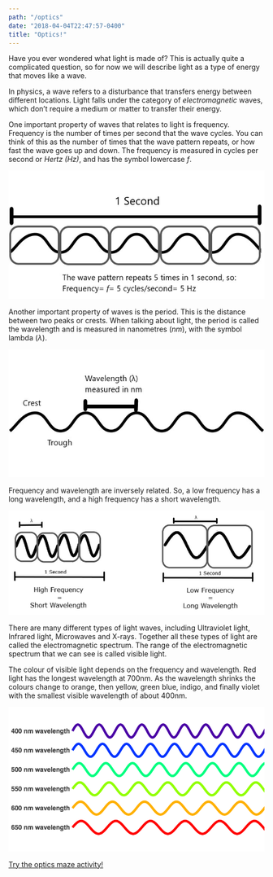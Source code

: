 ```yaml
---
path: "/optics"
date: "2018-04-04T22:47:57-0400"
title: "Optics!"
---
```



Have you ever wondered what light is made of? This is actually 
quite a complicated question, so for now we will describe light as 
a type of energy that moves like a wave.

In physics, a wave refers to a disturbance that transfers energy 
between different locations. Light falls under the category of 
*electromagnetic* waves, which don’t require a medium or matter to 
transfer their energy.

One important property of waves that relates to light is 
frequency. Frequency is the number of times per second that 
the wave cycles. You can think of this as the number of times 
that the wave pattern repeats, or how fast the wave goes up 
and down. The frequency is measured in cycles per second or 
*Hertz (Hz)*, and has the symbol lowercase *f*.

![Frequency](frequency.jpg)

Another important property of waves is the period. This is the distance
between two peaks or crests. When talking about light, the period is called 
the wavelength and is measured in nanometres (*nm*), with the symbol lambda (*λ*).

![Wavelength](wavelength.jpg)

Frequency and wavelength are inversely related. So, a low frequency has a 
long wavelength, and a high frequency has a short wavelength.

![Reciprocal](reciprocal.jpg)

There are many different types of light waves, including Ultraviolet light, 
Infrared light, Microwaves and X-rays. Together all these types of light are 
called the electromagnetic spectrum. The range of the electromagnetic spectrum 
that we can see is called visible light.

The colour of visible light depends on the frequency and wavelength. 
Red light has the longest wavelength at 700nm. As the wavelength shrinks the 
colours change to orange, then yellow, green blue, indigo, and finally violet 
with the smallest visible wavelength of about 400nm.

![Wavelength Colors](wavelength-colors.png)

[Try the optics maze activity!](optics-maze)

